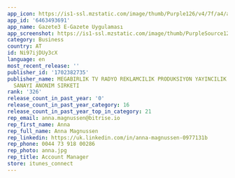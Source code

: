 ```yaml
---
app_icon: https://is1-ssl.mzstatic.com/image/thumb/Purple126/v4/7f/a4/a3/7fa4a310-91e3-7f15-1560-5e56aac70bdf/AppIcon-1x_U007emarketing-0-10-0-85-220.jpeg/1024x1024bb.png
app_id: '6463493691'
app_name: Gazete3 E-Gazete Uygulaması
app_screenshot: https://is1-ssl.mzstatic.com/image/thumb/PurpleSource126/v4/85/19/ad/8519ad4b-6005-501f-d8e1-0f4ad1b1c85d/b401cda3-78ee-4308-b6c4-11cbd6db7767_Simulator_Screenshot_-_iPhone_11_Pro_Max_-_2023-08-26_at_20.25.12.png/1242x2688bb.png
category: Business
country: AT
id: Ni97ijDUy3cX
language: en
most_recent_release: ''
publisher_id: '1702382735'
publisher_name: MEGABIRLIK TV RADYO REKLAMCILIK PRODUKSIYON YAYINCILIK TICARET VE
  SANAYI ANONIM SIRKETI
rank: '326'
release_count_in_past_year: '0'
release_count_in_past_year_category: 16
release_count_in_past_year_top_in_category: 21
rep_email: anna.magnussen@bitrise.io
rep_first_name: Anna
rep_full_name: Anna Magnussen
rep_linkedin: https://uk.linkedin.com/in/anna-magnussen-0977131b
rep_phone: 0044 73 918 00286
rep_photo: anna.jpg
rep_title: Account Manager
store: itunes_connect
---
```

